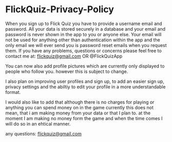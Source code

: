 # FlickQuiz-Privacy-Policy
When you sign up to Flick Quiz you have to provide a username email and password. All your data is stored securely in a database and your email and password is never shown in the app to you or anyone else. Your email will not be used for anything other than authentication within the app and the only email we will ever send you is password reset emails when you request them. If you have any problems, questions or concerns please feel free to contact me at: flickquiz@gmail.com OR @FlickQuizApp

You can now also add profile pictures which are currently only displayed to people who follow you. however this is subject to change.

I also plan on improving user profiles and sign up, to add an easier sign up, privacy settings and the abiltiy to edit your profile in a more understandable format.

I would also like to add that although there is no charges for playing or anything you can spend money on in the game currently this does not mean, that i am making money from your data or that I plan to. at the moment I am making no money form the game and when the time comes I will do so in an ehtical manner.

any questions: flickquiz@gmail.com
